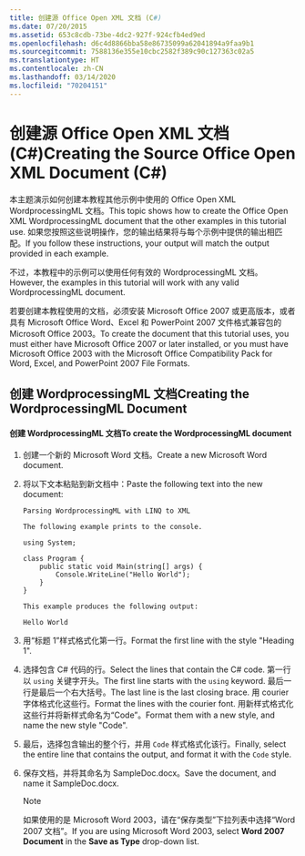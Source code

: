 ```yaml
---
title: 创建源 Office Open XML 文档 (C#)
ms.date: 07/20/2015
ms.assetid: 653c8cdb-73be-4dc2-927f-924cfb4ed9ed
ms.openlocfilehash: d6c4d8866bba58e86735099a62041894a9faa9b1
ms.sourcegitcommit: 7588136e355e10cbc2582f389c90c127363c02a5
ms.translationtype: HT
ms.contentlocale: zh-CN
ms.lasthandoff: 03/14/2020
ms.locfileid: "70204151"
---
```

# <a name="creating-the-source-office-open-xml-document-c"></a><span data-ttu-id="8d842-102">创建源 Office Open XML 文档 (C#)</span><span class="sxs-lookup"><span data-stu-id="8d842-102">Creating the Source Office Open XML Document (C#)</span></span>

<span data-ttu-id="8d842-103">本主题演示如何创建本教程其他示例中使用的 Office Open XML WordprocessingML 文档。</span><span class="sxs-lookup"><span data-stu-id="8d842-103">This topic shows how to create the Office Open XML WordprocessingML document that the other examples in this tutorial use.</span></span> <span data-ttu-id="8d842-104">如果您按照这些说明操作，您的输出结果将与每个示例中提供的输出相匹配。</span><span class="sxs-lookup"><span data-stu-id="8d842-104">If you follow these instructions, your output will match the output provided in each example.</span></span>

<span data-ttu-id="8d842-105">不过，本教程中的示例可以使用任何有效的 WordprocessingML 文档。</span><span class="sxs-lookup"><span data-stu-id="8d842-105">However, the examples in this tutorial will work with any valid WordprocessingML document.</span></span>

<span data-ttu-id="8d842-106">若要创建本教程使用的文档，必须安装 Microsoft Office 2007 或更高版本，或者具有 Microsoft Office Word、Excel 和 PowerPoint 2007 文件格式兼容包的 Microsoft Office 2003。</span><span class="sxs-lookup"><span data-stu-id="8d842-106">To create the document that this tutorial uses, you must either have Microsoft Office 2007 or later installed, or you must have Microsoft Office 2003 with the Microsoft Office Compatibility Pack for Word, Excel, and PowerPoint 2007 File Formats.</span></span>

## <a name="creating-the-wordprocessingml-document"></a><span data-ttu-id="8d842-107">创建 WordprocessingML 文档</span><span class="sxs-lookup"><span data-stu-id="8d842-107">Creating the WordprocessingML Document</span></span>

#### <a name="to-create-the-wordprocessingml-document"></a><span data-ttu-id="8d842-108">创建 WordprocessingML 文档</span><span class="sxs-lookup"><span data-stu-id="8d842-108">To create the WordprocessingML document</span></span>

1. <span data-ttu-id="8d842-109">创建一个新的 Microsoft Word 文档。</span><span class="sxs-lookup"><span data-stu-id="8d842-109">Create a new Microsoft Word document.</span></span>

2. <span data-ttu-id="8d842-110">将以下文本粘贴到新文档中：</span><span class="sxs-lookup"><span data-stu-id="8d842-110">Paste the following text into the new document:</span></span>

    ```text
    Parsing WordprocessingML with LINQ to XML

    The following example prints to the console.

    using System;

    class Program {
        public static void Main(string[] args) {
            Console.WriteLine("Hello World");
        }
    }

    This example produces the following output:

    Hello World
    ```

3. <span data-ttu-id="8d842-111">用“标题 1”样式格式化第一行。</span><span class="sxs-lookup"><span data-stu-id="8d842-111">Format the first line with the style "Heading 1".</span></span>

4. <span data-ttu-id="8d842-112">选择包含 C# 代码的行。</span><span class="sxs-lookup"><span data-stu-id="8d842-112">Select the lines that contain the C# code.</span></span> <span data-ttu-id="8d842-113">第一行以 `using` 关键字开头。</span><span class="sxs-lookup"><span data-stu-id="8d842-113">The first line starts with the `using` keyword.</span></span> <span data-ttu-id="8d842-114">最后一行是最后一个右大括号。</span><span class="sxs-lookup"><span data-stu-id="8d842-114">The last line is the last closing brace.</span></span> <span data-ttu-id="8d842-115">用 courier 字体格式化这些行。</span><span class="sxs-lookup"><span data-stu-id="8d842-115">Format the lines with the courier font.</span></span> <span data-ttu-id="8d842-116">用新样式格式化这些行并将新样式命名为“Code”。</span><span class="sxs-lookup"><span data-stu-id="8d842-116">Format them with a new style, and name the new style "Code".</span></span>

5. <span data-ttu-id="8d842-117">最后，选择包含输出的整个行，并用 `Code` 样式格式化该行。</span><span class="sxs-lookup"><span data-stu-id="8d842-117">Finally, select the entire line that contains the output, and format it with the `Code` style.</span></span>

6. <span data-ttu-id="8d842-118">保存文档，并将其命名为 SampleDoc.docx。</span><span class="sxs-lookup"><span data-stu-id="8d842-118">Save the document, and name it SampleDoc.docx.</span></span>

    > [!NOTE]
    > <span data-ttu-id="8d842-119">如果使用的是 Microsoft Word 2003，请在“保存类型”下拉列表中选择“Word 2007 文档”。</span><span class="sxs-lookup"><span data-stu-id="8d842-119">If you are using Microsoft Word 2003, select **Word 2007 Document** in the **Save as Type** drop-down list.</span></span>
